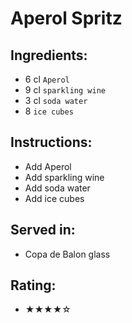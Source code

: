 # Aperol Spritz

## Ingredients:
- 6 cl `Aperol`
- 9 cl `sparkling wine`
- 3 cl `soda water`
- 8 `ice cubes`

## Instructions:
- Add Aperol
- Add sparkling wine
- Add soda water
- Add ice cubes

## Served in:
- Copa de Balon glass

## Rating:
- ★★★★☆